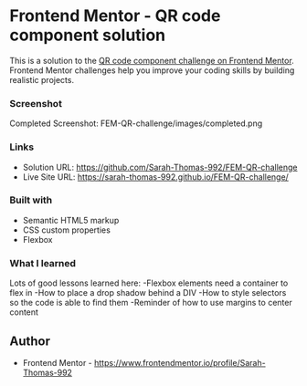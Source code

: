 # Frontend Mentor - QR code component solution

This is a solution to the [QR code component challenge on Frontend Mentor](https://www.frontendmentor.io/challenges/qr-code-component-iux_sIO_H). Frontend Mentor challenges help you improve your coding skills by building realistic projects. 

### Screenshot

Completed Screenshot: FEM-QR-challenge/images/completed.png

### Links

- Solution URL: https://github.com/Sarah-Thomas-992/FEM-QR-challenge
- Live Site URL: https://sarah-thomas-992.github.io/FEM-QR-challenge/

### Built with

- Semantic HTML5 markup
- CSS custom properties
- Flexbox

### What I learned
Lots of good lessons learned here:
  -Flexbox elements need a container to flex in
  -How to place a drop shadow behind a DIV
  -How to style selectors so the code is able to find them
  -Reminder of how to use margins to center content 

## Author

- Frontend Mentor - https://www.frontendmentor.io/profile/Sarah-Thomas-992



